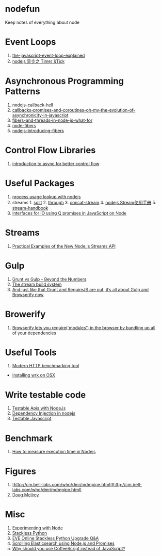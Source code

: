 nodefun
=======

Keep notes of everything about node 

Event Loops
=======
1. [the-javascript-event-loop-explained](http://blog.carbonfive.com/2013/10/27/the-javascript-event-loop-explained/)
2. [nodejs 异步之 Timer &Tick](http://cnodejs.org/topic/4f16442ccae1f4aa2700109b)

Asynchronous Programming Patterns
=======
1. [nodejs-callback-hell](http://www.infoq.com/cn/articles/nodejs-callback-hell)
2. [callbacks-promises-and-coroutines-oh-my-the-evolution-of-asynchronicity-in-javascript](http://www.slideshare.net/domenicdenicola/callbacks-promises-and-coroutines-oh-my-the-evolution-of-asynchronicity-in-javascript)
3. [fibers-and-threads-in-node-js-what-for](http://bjouhier.wordpress.com/2012/03/11/fibers-and-threads-in-node-js-what-for/)
4. [node-fibers](https://github.com/laverdet/node-fibers)
5. [nodejs-introducing-fibers](https://www.eventedmind.com/feed/nodejs-introducing-fibers)

Control Flow Libraries
=======
1. [introduction to async for better control flow](http://www.sebastianseilund.com/nodejs-async-in-practice)

Useful Packages
=======
1. [process usage lookup with nodejs](https://github.com/arunoda/node-usage)
  1. streams
    1. [split](https://www.npmjs.org/package/split)
    2. [through](https://www.npmjs.org/package/through)
    3. [concat-stream](https://www.npmjs.org/package/concat-stream)
    4. [nodejs Stream使用手册](http://my.oschina.net/sundq/blog/192276#OSC_h3_6)
    5. [stream-handbook](https://github.com/substack/stream-handbook)
2. [Interfaces for IO using Q promises in JavaScript on Node](https://github.com/kriskowal/q-io)

Streams
========
1. [Practical Examples of the New Node.js Streams API](http://strongloop.com/strongblog/practical-examples-of-the-new-node-js-streams-api/)

Gulp
=======
1. [Grunt vs Gulp - Beyond the Numbers](http://jaysoo.ca/2014/01/27/gruntjs-vs-gulpjs/)
2. [The stream build system](http://gulpjs.com/)
3. [And just like that Grunt and RequireJS are out, it’s all about Gulp and Browserify now](http://www.100percentjs.com/just-like-grunt-gulp-browserify-now/)

Browerify
=======
1. [Browserify lets you require('modules') in the browser by bundling up all of your dependencies](http://browserify.org/)

Useful Tools
=======
1. [Modern HTTP benchmarking tool](https://github.com/wg/wrk)
  - [Installing wrk on OSX](https://github.com/wg/wrk/wiki/Installing-wrk-on-OSX)    

Write testable code
=======
1. [Testable Apis with NodeJs](http://beletsky.net/2014/03/testable-apis-with-node-dot-js.html)
2. [Dependency Injection in nodejs](http://csausdev.wordpress.com/2010/12/17/dependency-injection-in-node-js/)
3. [Testable Javascript](https://docs.google.com/presentation/d/1dp0GOtvl2-pZoxkyzvGvq5zmPdMIDQIBzr2Vv_3JzQo/pub?start=false&loop=false&delayms=3000#slide=id.gd2fff574_0215)

Benchmark
========
1. [How to measure execution time in Nodejs](http://blog.tompawlak.org/measure-execution-time-nodejs-javascript)

Figures
========
1. [http://cm.bell-labs.com/who/dmr/mdmpipe.html](http://cm.bell-labs.com/who/dmr/mdmpipe.html)
2. [Doug Mcilroy](http://www.cs.bell-labs.com/who/doug/index.html)

Misc
=======
1. [Experimenting with Node](https://news.ycombinator.com/item?id=1548321)
2. [Stackless Python](http://www.stackless.com/)
3. [EVE Online Stackless Python Upgrade Q&A](http://www.tentonhammer.com/node/10044)
4. [Scrolling Elasticsearch using Node.js and Promises](http://www.maori.geek.nz/post/scroll_elasticsearch_using_promises_and_node_js)
5. [Why should you use CoffeeScript instead of JavaScript?](http://www.maori.geek.nz/post/why_should_you_use_coffeescript_instead_of_javascript)
